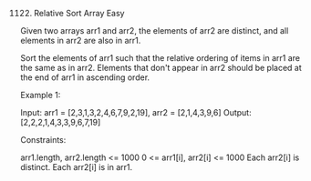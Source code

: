 1122. Relative Sort Array
Easy

Given two arrays arr1 and arr2, the elements of arr2 are distinct, and all elements in arr2 are also in arr1.

Sort the elements of arr1 such that the relative ordering of items in arr1 are the same as in arr2.  Elements that don't appear in arr2 should be placed at the end of arr1 in ascending order.

 

Example 1:

Input: arr1 = [2,3,1,3,2,4,6,7,9,2,19], arr2 = [2,1,4,3,9,6]
Output: [2,2,2,1,4,3,3,9,6,7,19]
 

Constraints:

arr1.length, arr2.length <= 1000
0 <= arr1[i], arr2[i] <= 1000
Each arr2[i] is distinct.
Each arr2[i] is in arr1.